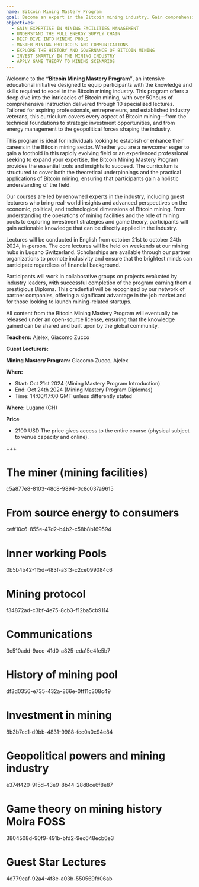 ```yaml
---
name: Bitcoin Mining Mastery Program
goal: Become an expert in the Bitcoin mining industry. Gain comprehensive knowledge and skills in Bitcoin mining, from technical foundations to strategic investment, energy management, and geopolitical impacts, to excel in the field.
objectives:
  - GAIN EXPERTISE IN MINING FACILITIES MANAGEMENT
  - UNDERSTAND THE FULL ENERGY SUPPLY CHAIN
  - DEEP DIVE INTO MINING POOLS
  - MASTER MINING PROTOCOLS AND COMMUNICATIONS
  - EXPLORE THE HISTORY AND GOVERNANCE OF BITCOIN MINING
  - INVEST SMARTLY IN THE MINING INDUSTRY
  - APPLY GAME THEORY TO MINING SCENARIOS
---
```


Welcome to the **“Bitcoin Mining Mastery Program”**, an intensive educational initiative designed to equip participants with the knowledge and skills required to excel in the Bitcoin mining industry. This program offers a deep dive into the intricacies of Bitcoin mining, with over 50hours of comprehensive instruction delivered through 10 specialized lectures. Tailored for aspiring professionals, entrepreneurs, and established industry veterans, this curriculum covers every aspect of Bitcoin mining—from the technical foundations to strategic investment opportunities, and from energy management to the geopolitical forces shaping the industry.

This program is ideal for individuals looking to establish or enhance their careers in the Bitcoin mining sector. Whether you are a newcomer eager to gain a foothold in this rapidly evolving field or an experienced professional seeking to expand your expertise, the Bitcoin Mining Mastery Program provides the essential tools and insights to succeed. The curriculum is structured to cover both the theoretical underpinnings and the practical applications of Bitcoin mining, ensuring that participants gain a holistic understanding of the field.

Our courses are led by renowned experts in the industry, including guest lecturers who bring real-world insights and advanced perspectives on the economic, political, and technological dimensions of Bitcoin mining. From understanding the operations of mining facilities and the role of mining pools to exploring investment strategies and game theory, participants will gain actionable knowledge that can be directly applied in the industry.

Lectures will be conducted in English from october 21st to october 24th 2024, in-person. The core lectures will be held on weekends at our mining hubs in Lugano Switzerland. Scholarships are available through our partner organizations to promote inclusivity and ensure that the brightest minds can participate regardless of financial background.

Participants will work in collaborative groups on projects evaluated by industry leaders, with successful completion of the program earning them a prestigious Diploma. This credential will be recognized by our network of partner companies, offering a significant advantage in the job market and for those looking to launch mining-related startups.

All content from the Bitcoin Mining Mastery Program will eventually be released under an open-source license, ensuring that the knowledge gained can be shared and built upon by the global community.

**Teachers:** Ajelex, Giacomo Zucco

**Guest Lecturers:** 

**Mining Mastery Program:** Giacomo Zucco, Ajelex

**When:**

- Start: Oct 21st 2024 (Mining Mastery Program Introduction)
- End: Oct 24th 2024 (Mining Mastery Program Diplomas)
- Time: 14:00/17:00 GMT unless differently stated

**Where:**
Lugano (CH)

**Price**

- 2100 USD
  The price gives access to the entire course (physical subject to venue capacity and online).

+++

# The miner (mining facilities)
<partId>c5a877e8-8103-48c8-9894-0c8c037a9615</partId>



# From source energy to consumers
<partId>ceff10c6-855e-47d2-b4b2-c58b8b169594</partId>




# Inner working Pools
<partId>0b5b4b42-1f5d-483f-a3f3-c2ce099084c6</partId>



# Mining protocol
<partId>f34872ad-c3bf-4e75-8cb3-f12ba5cb9114</partId>




# Communications
<partId>3c510add-9acc-41d0-a825-eda15e4fe5b7</partId>




# History of mining pool
<partId>df3d0356-e735-432a-866e-0ff11c308c49</partId>




# Investment in mining
<partId>8b3b7cc1-d9bb-4831-9988-fcc0a0c94e84</partId>




# Geopolitical powers and mining industry
<partId>e374f420-915d-43e9-8b44-28d8ce6f8e87</partId>




# Game theory on mining history Moira FOSS
<partId>3804508d-90f9-491b-bfd2-9ec648ecb6e3</partId>




# Guest Star Lectures
<partId>4d779caf-92a4-4f8e-a03b-550569fd06ab</partId>


